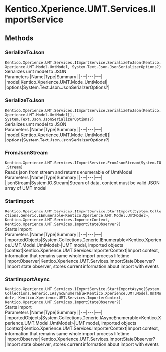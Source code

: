 # Kentico.Xperience.UMT.Services.IImportService


## Methods
### SerializeToJson
`Kentico.Xperience.UMT.Services.IImportService.SerializeToJson(Kentico.Xperience.UMT.Model.UmtModel, System.Text.Json.JsonSerializerOptions?)`  
Serializes umt model to JSON  
Parameters
|Name|Type|Summary|
|---|---|---|
|model|Kentico.Xperience.UMT.Model.UmtModel|
|options|System.Text.Json.JsonSerializerOptions?|
### SerializeToJson
`Kentico.Xperience.UMT.Services.IImportService.SerializeToJson(Kentico.Xperience.UMT.Model.UmtModel[], System.Text.Json.JsonSerializerOptions?)`  
Serializes umt model to JSON  
Parameters
|Name|Type|Summary|
|---|---|---|
|model|Kentico.Xperience.UMT.Model.UmtModel[]|
|options|System.Text.Json.JsonSerializerOptions?|
### FromJsonStream
`Kentico.Xperience.UMT.Services.IImportService.FromJsonStream(System.IO.Stream)`  
Reads json from stream and returns enumerable of UmtModel  
Parameters
|Name|Type|Summary|
|---|---|---|
|jsonStream|System.IO.Stream|Stream of data, content must be valid JSON array of UMT model
### StartImport
`Kentico.Xperience.UMT.Services.IImportService.StartImport(System.Collections.Generic.IEnumerable<Kentico.Xperience.UMT.Model.UmtModel>, Kentico.Xperience.UMT.Services.ImporterContext, Kentico.Xperience.UMT.Services.ImportStateObserver?)`  
Starts import  
Parameters
|Name|Type|Summary|
|---|---|---|
|importedObjects|System.Collections.Generic.IEnumerable<Kentico.Xperience.UMT.Model.UmtModel>|UMT model, imported objects
|context|Kentico.Xperience.UMT.Services.ImporterContext|Import context, information that remains same whole import process lifetime
|importObserver|Kentico.Xperience.UMT.Services.ImportStateObserver?|Import state observer, stores current information about import with events
### StartImportAsync
`Kentico.Xperience.UMT.Services.IImportService.StartImportAsync(System.Collections.Generic.IAsyncEnumerable<Kentico.Xperience.UMT.Model.UmtModel>, Kentico.Xperience.UMT.Services.ImporterContext, Kentico.Xperience.UMT.Services.ImportStateObserver?)`  
Starts import  
Parameters
|Name|Type|Summary|
|---|---|---|
|importedObjects|System.Collections.Generic.IAsyncEnumerable<Kentico.Xperience.UMT.Model.UmtModel>|UMT model, imported objects
|context|Kentico.Xperience.UMT.Services.ImporterContext|Import context, information that remains same whole import process lifetime
|importObserver|Kentico.Xperience.UMT.Services.ImportStateObserver?|Import state observer, stores current information about import with events


